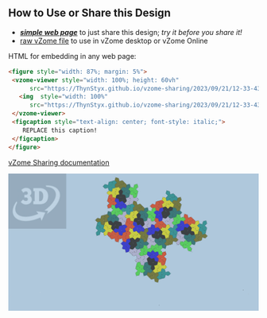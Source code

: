 
## How to Use or Share this Design

 - [***simple web page***](<https://ThynStyx.github.io/vzome-sharing/2023/09/21/12-33-43-supercluster-with-bookmarked-clusters/>) to just share this design; *try it before you share it!*
 - [raw vZome file](<https://raw.githubusercontent.com/ThynStyx/vzome-sharing/main/2023/09/21/12-33-43-supercluster-with-bookmarked-clusters/supercluster-with-bookmarked-clusters.vZome>) to use in vZome desktop or vZome Online
 
 HTML for embedding in any web page:
 ```html
<figure style="width: 87%; margin: 5%">
  <vzome-viewer style="width: 100%; height: 60vh"
       src="https://ThynStyx.github.io/vzome-sharing/2023/09/21/12-33-43-supercluster-with-bookmarked-clusters/supercluster-with-bookmarked-clusters.vZome" >
    <img  style="width: 100%"
       src="https://ThynStyx.github.io/vzome-sharing/2023/09/21/12-33-43-supercluster-with-bookmarked-clusters/supercluster-with-bookmarked-clusters.png" >
  </vzome-viewer>
  <figcaption style="text-align: center; font-style: italic;">
     REPLACE this caption!
  </figcaption>
</figure>
 ```

[vZome Sharing documentation](https://vzome.github.io/vzome/sharing.html#how-it-works)

![Image](<supercluster-with-bookmarked-clusters.png>)

